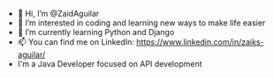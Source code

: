 - 👋 Hi, I’m @ZaidAguilar
- 👀 I’m interested in coding and learning new ways to make life easier
- 🌱 I’m currently learning Python and Django
- 📫 You can find me on LinkedIn: https://www.linkedin.com/in/zaiks-aguilar/
- I'm a Java Developer focused on API development



